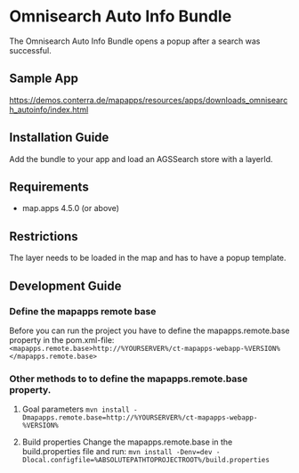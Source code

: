 # Omnisearch Auto Info Bundle
The Omnisearch Auto Info Bundle opens a popup after a search was successful.

## Sample App
https://demos.conterra.de/mapapps/resources/apps/downloads_omnisearch_autoinfo/index.html

## Installation Guide
Add the bundle to your app and load an AGSSearch store with a layerId.

## Requirements
* map.apps 4.5.0 (or above)

## Restrictions
The layer needs to be loaded in the map and has to have a popup template.

## Development Guide
### Define the mapapps remote base
Before you can run the project you have to define the mapapps.remote.base property in the pom.xml-file:
`<mapapps.remote.base>http://%YOURSERVER%/ct-mapapps-webapp-%VERSION%</mapapps.remote.base>`

### Other methods to to define the mapapps.remote.base property.
1. Goal parameters
`mvn install -Dmapapps.remote.base=http://%YOURSERVER%/ct-mapapps-webapp-%VERSION%`

2. Build properties
Change the mapapps.remote.base in the build.properties file and run:
`mvn install -Denv=dev -Dlocal.configfile=%ABSOLUTEPATHTOPROJECTROOT%/build.properties`
